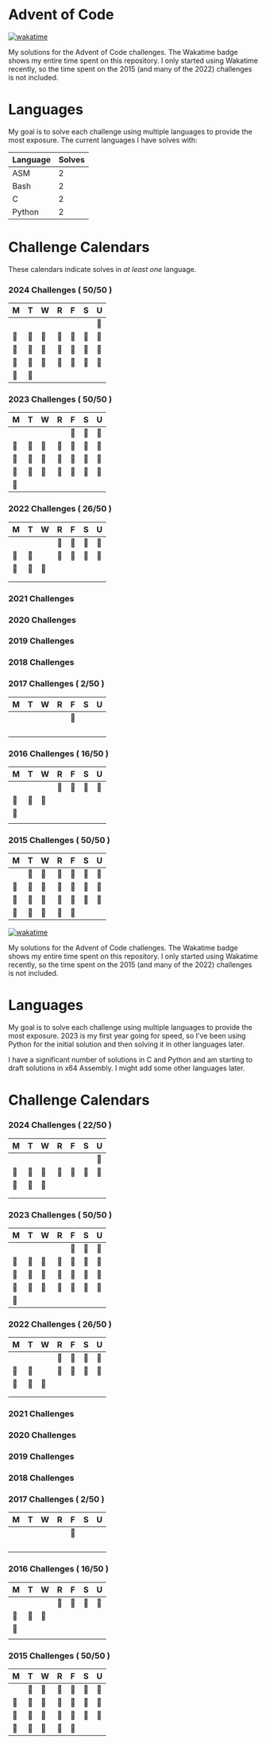 # Advent of Code

[![wakatime](https://wakatime.com/badge/user/018c2398-15b4-48fa-922a-a730fce8bcbd/project/018c23e8-2162-4616-8a7e-281d01d40ea2.svg)](https://wakatime.com/badge/user/018c2398-15b4-48fa-922a-a730fce8bcbd/project/018c23e8-2162-4616-8a7e-281d01d40ea2)

My solutions for the Advent of Code challenges. The Wakatime badge shows my entire time spent on this repository. I only started using Wakatime recently, so the time spent on the 2015 (and many of the 2022) challenges is not included.

# Languages

My goal is to solve each challenge using multiple languages to provide the most exposure. The current languages I have solves with:

| **Language** | **Solves** |
| ------------ | ---------- |
| ASM          | 2          |
| Bash         | 2          |
| C            | 2          |
| Python       | 2          |

# Challenge Calendars

These calendars indicate solves in _at least one_ language.

### 2024 Challenges ( 50/50 )

| M       | T       | W       | R       | F       | S       | U       |
| ------- | ------- | ------- | ------- | ------- | ------- | ------- |
|         |         |         |         |         |         | :star2: |
| :star2: | :star2: | :star2: | :star2: | :star2: | :star2: | :star2: |
| :star2: | :star2: | :star2: | :star2: | :star2: | :star2: | :star2: |
| :star2: | :star2: | :star2: | :star2: | :star2: | :star2: | :star2: |
| :star2: | :star2: |         |         |         |         |         |

### 2023 Challenges ( 50/50 )

| M       | T       | W       | R       | F       | S       | U       |
| ------- | ------- | ------- | ------- | ------- | ------- | ------- |
|         |         |         |         | :star2: | :star2: | :star2: |
| :star2: | :star2: | :star2: | :star2: | :star2: | :star2: | :star2: |
| :star2: | :star2: | :star2: | :star2: | :star2: | :star2: | :star2: |
| :star2: | :star2: | :star2: | :star2: | :star2: | :star2: | :star2: |
| :star2: |         |         |         |         |         |         |

### 2022 Challenges ( 26/50 )

| M       | T       | W       | R       | F       | S       | U       |
| ------- | ------- | ------- | ------- | ------- | ------- | ------- |
|         |         |         | :star2: | :star2: | :star2: | :star2: |
| :star2: | :star2: |         | :star2: | :star2: | :star2: | :star2: |
| :star2: | :star2: | :star2: |         |         |         |         |
|         |         |         |         |         |         |         |
|         |         |         |         |         |         |         |

### 2021 Challenges

### 2020 Challenges

### 2019 Challenges

### 2018 Challenges

### 2017 Challenges ( 2/50 )

| M   | T   | W   | R   | F       | S   | U   |
| --- | --- | --- | --- | ------- | --- | --- |
|     |     |     |     | :star2: |     |     |
|     |     |     |     |         |     |     |
|     |     |     |     |         |     |     |
|     |     |     |     |         |     |     |
|     |     |     |     |         |     |     |

### 2016 Challenges ( 16/50 )

| M       | T       | W       | R       | F       | S       | U       |
| ------- | ------- | ------- | ------- | ------- | ------- | ------- |
|         |         |         | :star2: | :star2: | :star2: | :star2: |
| :star2: | :star2: | :star2: |         |         |         |         |
| :star2: |         |         |         |         |         |         |
|         |         |         |         |         |         |         |

### 2015 Challenges ( 50/50 )

| M       | T       | W       | R       | F       | S       | U       |
| ------- | ------- | ------- | ------- | ------- | ------- | ------- |
|         | :star2: | :star2: | :star2: | :star2: | :star2: | :star2: |
| :star2: | :star2: | :star2: | :star2: | :star2: | :star2: | :star2: |
| :star2: | :star2: | :star2: | :star2: | :star2: | :star2: | :star2: |
| :star2: | :star2: | :star2: | :star2: | :star2: |         |         |

[![wakatime](https://wakatime.com/badge/user/018c2398-15b4-48fa-922a-a730fce8bcbd/project/018c23e8-2162-4616-8a7e-281d01d40ea2.svg)](https://wakatime.com/badge/user/018c2398-15b4-48fa-922a-a730fce8bcbd/project/018c23e8-2162-4616-8a7e-281d01d40ea2)

My solutions for the Advent of Code challenges. The Wakatime badge shows my entire time spent on this repository. I only started using Wakatime recently, so the time spent on the 2015 (and many of the 2022) challenges is not included.

# Languages

My goal is to solve each challenge using multiple languages to provide the most exposure. 2023 is my first year going for speed, so I've been using Python for the initial solution and then solving it in other languages later.

I have a significant number of solutions in C and Python and am starting to draft solutions in x64 Assembly. I might add some other languages later.

# Challenge Calendars

### 2024 Challenges ( 22/50 )

| M       | T       | W       | R       | F       | S       | U       |
| ------- | ------- | ------- | ------- | ------- | ------- | ------- |
|         |         |         |         |         |         | :star2: |
| :star2: | :star2: | :star2: | :star2: | :star2: | :star2: | :star2: |
| :star2: | :star2: | :star2: |         |         |         |         |
|         |         |         |         |         |         |         |
|         |         |         |         |         |         |         |

### 2023 Challenges ( 50/50 )

| M       | T       | W       | R       | F       | S       | U       |
| ------- | ------- | ------- | ------- | ------- | ------- | ------- |
|         |         |         |         | :star2: | :star2: | :star2: |
| :star2: | :star2: | :star2: | :star2: | :star2: | :star2: | :star2: |
| :star2: | :star2: | :star2: | :star2: | :star2: | :star2: | :star2: |
| :star2: | :star2: | :star2: | :star2: | :star2: | :star2: | :star2: |
| :star2: |         |         |         |         |         |         |

### 2022 Challenges ( 26/50 )

| M       | T       | W       | R       | F       | S       | U       |
| ------- | ------- | ------- | ------- | ------- | ------- | ------- |
|         |         |         | :star2: | :star2: | :star2: | :star2: |
| :star2: | :star2: |         | :star2: | :star2: | :star2: | :star2: |
| :star2: | :star2: | :star2: |         |         |         |         |
|         |         |         |         |         |         |         |
|         |         |         |         |         |         |         |

### 2021 Challenges

### 2020 Challenges

### 2019 Challenges

### 2018 Challenges

### 2017 Challenges ( 2/50 )

| M   | T   | W   | R   | F       | S   | U   |
| --- | --- | --- | --- | ------- | --- | --- |
|     |     |     |     | :star2: |     |     |
|     |     |     |     |         |     |     |
|     |     |     |     |         |     |     |
|     |     |     |     |         |     |     |
|     |     |     |     |         |     |     |

### 2016 Challenges ( 16/50 )

| M       | T       | W       | R       | F       | S       | U       |
| ------- | ------- | ------- | ------- | ------- | ------- | ------- |
|         |         |         | :star2: | :star2: | :star2: | :star2: |
| :star2: | :star2: | :star2: |         |         |         |         |
| :star2: |         |         |         |         |         |         |
|         |         |         |         |         |         |         |

### 2015 Challenges ( 50/50 )

| M       | T       | W       | R       | F       | S       | U       |
| ------- | ------- | ------- | ------- | ------- | ------- | ------- |
|         | :star2: | :star2: | :star2: | :star2: | :star2: | :star2: |
| :star2: | :star2: | :star2: | :star2: | :star2: | :star2: | :star2: |
| :star2: | :star2: | :star2: | :star2: | :star2: | :star2: | :star2: |
| :star2: | :star2: | :star2: | :star2: | :star2: |         |         |
